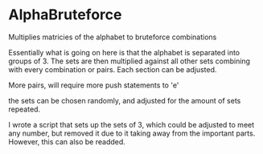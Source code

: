 # AlphaBruteforce
Multiplies matricies of the alphabet to bruteforce combinations

Essentially what is going on here is that the alphabet is separated into groups of 3.
The sets are then multiplied against all other sets combining with every combination or pairs. 
Each section can be adjusted. 

More pairs, will require more push statements to 'e'

the sets can be chosen randomly, and adjusted for the amount of sets repeated.

I wrote a script that sets up the sets of 3, which could be adjusted to meet any number, but removed it due to it taking away from the important parts.
However, this can also be readded.
